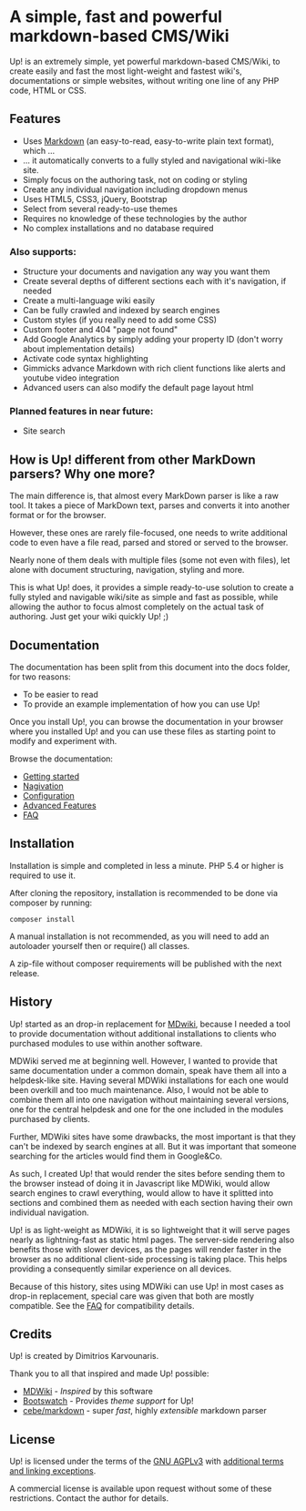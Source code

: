 # A simple, fast and powerful markdown-based CMS/Wiki

Up! is an extremely simple, yet powerful markdown-based CMS/Wiki, to create easily and fast 
the most light-weight and fastest wiki's, documentations or simple websites, without writing 
one line of any PHP code, HTML or CSS. 


## Features

  * Uses [Markdown](http://daringfireball.net/projects/markdown/basics) (an easy-to-read, easy-to-write plain text format), which ... 
  * ... it automatically converts to a fully styled and navigational wiki-like site.
  * Simply focus on the authoring task, not on coding or styling
  * Create any individual navigation including dropdown menus
  * Uses HTML5, CSS3, jQuery, Bootstrap
  * Select from several ready-to-use themes
  * Requires no knowledge of these technologies by the author
  * No complex installations and no database required

### Also supports:

  * Structure your documents and navigation any way you want them
  * Create several depths of different sections each with it's navigation, if needed
  * Create a multi-language wiki easily
  * Can be fully crawled and indexed by search engines
  * Custom styles (if you really need to add some CSS)
  * Custom footer and 404 "page not found"
  * Add Google Analytics by simply adding your property ID (don't worry about implementation details)
  * Activate code syntax highlighting
  * Gimmicks advance Markdown with rich client functions like alerts and youtube video integration
  * Advanced users can also modify the default page layout html

### Planned features in near future:

  * Site search


## How is Up! different from other MarkDown parsers? Why one more?

The main difference is, that almost every MarkDown parser is like a raw tool. It takes a piece of 
MarkDown text, parses and converts it into another format or for the browser. 

However, these ones are rarely file-focused, one needs to write additional code to even have a file read, parsed and stored or served to the browser.

Nearly none of them deals with multiple files (some not even with files), let alone with document structuring, navigation, styling and more. 

This is what Up! does, it provides a simple ready-to-use solution to create a fully styled and navigable wiki/site 
as simple and fast as possible, while allowing the author to focus almost completely on the actual task of authoring. Just 
get your wiki quickly Up! ;)


## Documentation

The documentation has been split from this document into the docs folder, for two reasons:

  * To be easier to read
  * To provide an example implementation of how you can use Up!

Once you install Up!, you can browse the documentation in your browser where you installed Up!
and you can use these files as starting point to modify and experiment with.

Browse the documentation:

  * [Getting started](docs/getting-started.md)
  * [Nagivation]()
  * [Configuration]()
  * [Advanced Features](docs/advanced-features.md)
  * [FAQ](docs/faq.md)
  

## Installation

Installation is simple and completed in less a minute. PHP 5.4 or higher is required to use it.

After cloning the repository, installation is recommended to be done via composer by running:

    composer install

A manual installation is not recommended, as you will need to add an autoloader yourself then or require() all classes. 

A zip-file without composer requirements will be published with the next release. 


## History

Up! started as an drop-in replacement for [MDwiki](http://dynalon.github.io/mdwiki/), because I needed a tool to 
provide documentation without additional installations to clients who purchased modules to use within another software. 

MDWiki served me at beginning well. However, I wanted to provide that same documentation under a common domain, speak have 
them all into a helpdesk-like site. Having several MDWiki installations for each one would been overkill and too much maintenance. 
Also, I would not be able to combine them all into one navigation without maintaining several versions, 
one for the central helpdesk and one for the one included in the modules purchased by clients. 

Further, MDWiki sites have some drawbacks, the most important is that they can't be indexed by search engines at all. 
But it was important that someone searching for the articles would find them in Google&Co.

As such, I created Up! that would render the sites before sending them to the browser instead of doing it in Javascript like MDWiki, 
would allow search engines to crawl everything, would allow to have it splitted into sections and combined them as needed with each 
section having their own individual navigation. 

Up! is as light-weight as MDWiki, it is so lightweight that it will serve pages nearly as lightning-fast as static html pages. 
The server-side rendering also benefits those with slower devices, as the pages will render faster in the browser as no additional 
client-side processing is taking place. This helps providing a consequently similar experience on all devices. 

Because of this history, sites using MDWiki can use Up! in most cases as drop-in replacement, special care was given that both 
are mostly compatible. See the [FAQ](docs/faq.md#mdwiki-compatibility) for compatibility details.


## Credits

Up! is created by Dimitrios Karvounaris. 

Thank you to all that inspired and made Up! possible:

  * [MDWiki](http://dynalon.github.io/mdwiki/) - *Inspired* by this software
  * [Bootswatch](http://www.bootswatch.com/) - Provides *theme support* for Up!
  * [cebe/markdown](http://markdown.cebe.cc/) - super *fast*, highly *extensible* markdown parser


## License

Up! is licensed under the terms of the [GNU AGPLv3](https://www.gnu.org/licenses/agpl-3.0.html) with [additional terms and linking exceptions](LICENSE.txt). 

A commercial license is available upon request without some of these restrictions. Contact the author for details. 

